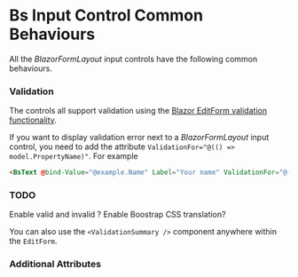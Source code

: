 ﻿# Bs Input Control Common Behaviours

All the _BlazorFormLayout_ input controls have the following common behaviours.

### Validation

The controls all support validation using the [Blazor EditForm validation functionality](https://docs.microsoft.com/en-us/aspnet/core/blazor/forms-validation?view=aspnetcore-3.1#validator-components).

If you want to display validation error next to a _BlazorFormLayout_ input control, you need to add 
the attribute `ValidationFor="@(() => model.PropertyName)"`. For example
```html
<BsText @bind-Value="@example.Name" Label="Your name" ValidationFor="@(() => example.Name)" />
```

### TODO

Enable valid and invalid ? Enable Boostrap CSS translation?

You can also use the `<ValidationSummary />` component anywhere within the `EditForm`.

### Additional Attributes



